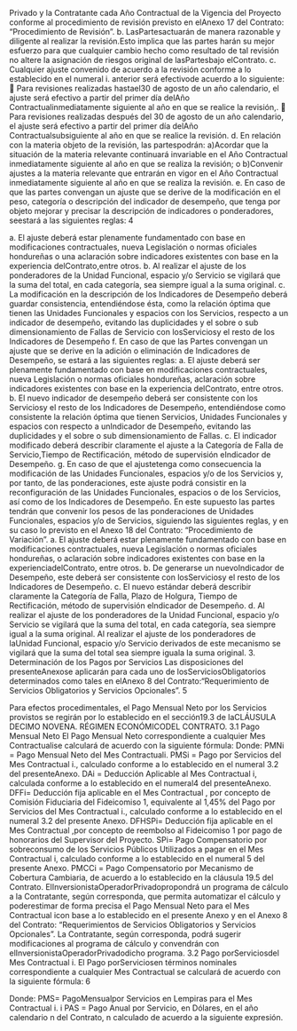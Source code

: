 Privado y la Contratante cada Año Contractual de la Vigencia del Proyecto conforme al procedimiento de
revisión previsto en elAnexo 17 del Contrato: “Procedimiento de Revisión”.
b. LasPartesactuarán de manera razonable y diligente al realizar la revisión.Esto implica que las partes harán su
mejor esfuerzo para que cualquier cambio hecho como resultado de tal revisión no altere la asignación de
riesgos original de lasPartesbajo elContrato.
c. Cualquier ajuste convenido de acuerdo a la revisión conforme a lo establecido en el numeral i. anterior será
efectivode acuerdo a lo siguiente:
 Para revisiones realizadas hastael30 de agosto de un año calendario, el ajuste será efectivo a partir
del primer día delAño Contractualinmediatamente siguiente al año en que se realice la revisión,.
 Para revisiones realizadas después del 30 de agosto de un año calendario, el ajuste será efectivo a
partir del primer día delAño Contractualsubsiguiente al año en que se realice la revisión.
d. En relación con la materia objeto de la revisión, las partespodrán:
a)Acordar que la situación de la materia relevante continuará invariable en el Año Contractual
inmediatamente siguiente al año en que se realiza la revisión; o
b)Convenir ajustes a la materia relevante que entrarán en vigor en el Año Contractual inmediatamente
siguiente al año en que se realiza la revisión.
e. En caso de que las partes convengan un ajuste que se derive de la modificación en el peso, categoría o
descripción del indicador de desempeño, que tenga por objeto mejorar y precisar la descripción de indicadores
o ponderadores, seestará a las siguientes reglas:
4

a. El ajuste deberá estar plenamente fundamentado con base en modificaciones contractuales, nueva
Legislación o normas oficiales hondureñas o una aclaración sobre indicadores existentes con base en la
experiencia delContrato,entre otros.
b. Al realizar el ajuste de los ponderadores de la Unidad Funcional, espacio y/o Servicio se vigilará que la
suma del total, en cada categoría, sea siempre igual a la suma original.
c. La modificación en la descripción de los Indicadores de Desempeño deberá guardar consistencia,
entendiéndose ésta, como la relación óptima que tienen las Unidades Funcionales y espacios con los
Servicios, respecto a un indicador de desempeño, evitando las duplicidades y el sobre o sub
dimensionamiento de Fallas de Servicio con losServiciosy el resto de los Indicadores de Desempeño
f. En caso de que las Partes convengan un ajuste que se derive en la adición o eliminación de Indicadores de
Desempeño, se estará a las siguientes reglas:
a. El ajuste deberá ser plenamente fundamentado con base en modificaciones contractuales, nueva
Legislación o normas oficiales hondureñas, aclaración sobre indicadores existentes con base en la
experiencia delContrato, entre otros.
b. El nuevo indicador de desempeño deberá ser consistente con los Serviciosy el resto de los Indicadores
de Desempeño, entendiéndose como consistente la relación óptima que tienen Servicios, Unidades
Funcionales y espacios con respecto a unIndicador de Desempeño, evitando las duplicidades y el sobre
o sub dimensionamiento de Fallas.
c. El indicador modificado deberá describir claramente el ajuste a la Categoría de Falla de Servicio,Tiempo
de Rectificación, método de supervisión eIndicador de Desempeño.
g. En caso de que el ajustetenga como consecuencia la modificación de las Unidades Funcionales, espacios y/o
de los Servicios y, por tanto, de las ponderaciones, este ajuste podrá consistir en la reconfiguración de las
Unidades Funcionales, espacios o de los Servicios, así como de los Indicadores de Desempeño. En este
supuesto las partes tendrán que convenir los pesos de las ponderaciones de Unidades Funcionales, espacios
y/o de Servicios, siguiendo las siguientes reglas, y en su caso lo previsto en el Anexo 18 del Contrato:
“Procedimiento de Variación”.
a. El ajuste deberá estar plenamente fundamentado con base en modificaciones contractuales, nueva
Legislación o normas oficiales hondureñas, o aclaración sobre indicadores existentes con base en la
experienciadelContrato, entre otros.
b. De generarse un nuevoIndicador de Desempeño, este deberá ser consistente con losServiciosy el resto
de los Indicadores de Desempeño.
c. El nuevo estándar deberá describir claramente la Categoría de Falla, Plazo de Holgura, Tiempo de
Rectificación, método de supervisión eIndicador de Desempeño.
d. Al realizar el ajuste de los ponderadores de la Unidad Funcional, espacio y/o Servicio se vigilará que la
suma del total, en cada categoría, sea siempre igual a la suma original. Al realizar el ajuste de los
ponderadores de laUnidad Funcional, espacio y/o Servicio derivados de este mecanismo se vigilará que
la suma del total sea siempre iguala la suma original.
3. Determinación de los Pagos por Servicios
Las disposiciones del presenteAnexose aplicarán para cada uno de losServiciosObligatorios determinados como tales
en elAnexo 8 del Contrato:“Requerimiento de Servicios Obligatorios y Servicios Opcionales”.
5

Para efectos procedimentales, el Pago Mensual Neto por los Servicios provistos se regirán por lo establecido en el
sección19.3 de laCLÁUSULA DECIMO NOVENA. RÉGIMEN ECONÓMICODEL CONTRATO.
3.1 Pago Mensual Neto
El Pago Mensual Neto correspondiente a cualquier Mes Contractualise calculará de acuerdo con la siguiente fórmula:
Donde:
PMNi = Pago Mensual Neto del Mes Contractuali.
PMSi = Pago por Servicios del Mes Contractual i., calculado conforme a lo establecido
en el numeral 3.2 del presenteAnexo.
DAi = Deducción Aplicable al Mes Contractual i, calculada conforme a lo establecido
en el numeral4 del presenteAnexo.
DFFi= Deducción fija aplicable en el Mes Contractual , por concepto de Comisión
Fiduciaria del Fideicomiso 1, equivalente al 1,45% del Pago por Servicios del
Mes Contractual i., calculado conforme a lo establecido en el numeral 3.2 del
presente Anexo.
DFHSPi= Deducción fija aplicable en el Mes Contractual ,por concepto de reembolso al
Fideicomiso 1 por pago de honorarios del Supervisor del Proyecto.
SPi= Pago Compensatorio por sobreconsumo de los Servicios Públicos Utilizados a
pagar en el Mes Contractual i, calculado conforme a lo establecido en el
numeral 5 del presente Anexo.
PMCCi = Pago Compensatorio por Mecanismo de Cobertura Cambiaria, de acuerdo a lo
establecido en la cláusula 19.5 del Contrato.
ElInversionistaOperadorPrivadopropondrá un programa de cálculo a la Contratante, según corresponda, que permita
automatizar el cálculo y poderestimar de forma precisa el Pago Mensual Neto para el Mes Contractual icon base a lo
establecido en el presente Anexo y en el Anexo 8 del Contrato: “Requerimientos de Servicios Obligatorios y
Servicios Opcionales”. La Contratante, según corresponda, podrá sugerir modificaciones al programa de cálculo y
convendrán con elInversionistaOperadorPrivadodicho programa.
3.2 Pago porServiciosdel Mes Contractual i.
El Pago porServiciosen términos nominales correspondiente a cualquier Mes Contractual se calculará de acuerdo con
la siguiente fórmula:
6

Donde:
PMS= PagoMensualpor Servicios en Lempiras para el Mes Contractual i.
i
PAS = Pago Anual por Servicio, en Dólares, en el año calendario n del Contrato,
n
calculado de acuerdo a la siguiente expresión.
